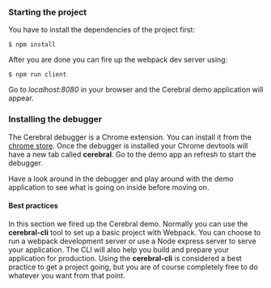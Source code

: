### Starting the project
You have to install the dependencies of the project first:

`$ npm install`

After you are done you can fire up the webpack dev server using:

`$ npm run client`

Go to *localhost:8080* in your browser and the Cerebral demo application will appear.

### Installing the debugger
The Cerebral debugger is a Chrome extension. You can install it from the [chrome store](https://chrome.google.com/webstore/detail/cerebral-debugger/ddefoknoniaeoikpgneklcbjlipfedbb). Once the debugger is installed your Chrome devtools will have a new tab called **cerebral**. Go to the demo app an refresh to start the debugger.

Have a look around in the debugger and play around with the demo application to see what is going on inside before moving on.

#### Best practices
In this section we fired up the Cerebral demo. Normally you can use the **cerebral-cli** tool to set up a basic project with Webpack. You can choose to run a webpack development server or use a Node express server to serve your application. The CLI will also help you build and prepare your application for production. Using the **cerebral-cli** is considered a best practice to get a project going, but you are of course completely free to do whatever you want from that point.
